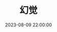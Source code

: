 ---
title: 幻觉
date: 2023-08-09 22:00:00
permalink: /hallucination
categories:
- 哲学
- 精神分析
tags:
- 幻觉
---